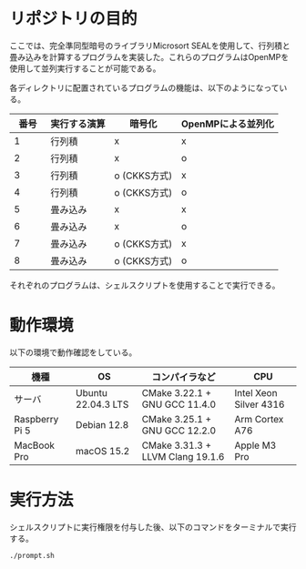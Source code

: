 # リポジトリの目的
ここでは、完全準同型暗号のライブラリMicrosort SEALを使用して、行列積と畳み込みを計算するプログラムを実装した。これらのプログラムはOpenMPを使用して並列実行することが可能である。

各ディレクトリに配置されているプログラムの機能は、以下のようになっている。

| 番号　| 実行する演算 | 暗号化 | OpenMPによる並列化 |
| --- | ------------- | ------------- | ---- |
| 1 | 行列積 | x | x |
| 2 | 行列積 | x | o |
| 3 | 行列積 | o (CKKS方式) | x |
| 4 | 行列積 | o (CKKS方式) | o |
| 5 | 畳み込み | x | x |
| 6 | 畳み込み | x | o |
| 7 | 畳み込み | o (CKKS方式) | x |
| 8 | 畳み込み | o (CKKS方式) | o |

それぞれのプログラムは、シェルスクリプトを使用することで実行できる。

# 動作環境
以下の環境で動作確認をしている。

| 機種　| OS | コンパイラなど | CPU |
| --- | ------------- | ------------- | ---- |
| サーバ | Ubuntu 22.04.3 LTS | CMake 3.22.1 + GNU GCC 11.4.0 | Intel Xeon Silver 4316 |
| Raspberry Pi 5 | Debian 12.8 | CMake 3.25.1 + GNU GCC 12.2.0 | Arm Cortex A76 |
| MacBook Pro | macOS 15.2 | CMake 3.31.3 + LLVM Clang 19.1.6 | Apple M3 Pro |


# 実行方法
シェルスクリプトに実行権限を付与した後、以下のコマンドをターミナルで実行する。
```
./prompt.sh
```
